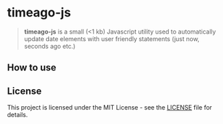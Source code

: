 # timeago-js

> **timeago-js** is a small (<1 kb) Javascript utility used to automatically update date elements with user friendly statements (just now, <n> seconds ago etc.)

## How to use



## License

This project is licensed under the MIT License - see the [LICENSE](LICENSE) file for details.